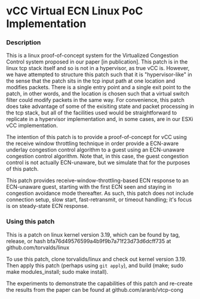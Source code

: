 # vCC Virtual ECN Linux PoC Implementation

### Description

This is a linux proof-of-concept system for the
Virtualized Congestion Control system proposed in
our paper [in publication].
This patch is in the linux tcp stack itself and so
is not in a hypervisor, as true vCC is. However,
we have attempted to structure this patch such
that it is "hypervisor-like" in the sense that
the patch sits in the tcp input path at one
location and modifies packets. There is a single
entry point and a single exit point to the patch,
in other words, and the location is chosen such that
a virtual switch filter could modify packets in the
same way.
For convenience, this patch does take advantage of
some of the exisiting state and packet processing
in the tcp stack, but all of the facilities used
would be straightforward to replicate in a hypervisor
implementation and, in some cases, are in our ESXi
vCC implementation.

The intention of this patch is to provide a proof-of-concept
for vCC using the receive window throttling technique in
order provide a ECN-aware underlay congestion control
algorithm to a guest using an ECN-unaware congestion
control algorithm. Note that, in this case, the guest
congestion control is not actually ECN-unaware, but
we simulate that for the purposes of this patch.

This patch provides receive-window-throttling-based ECN
response to an ECN-unaware guest, starting with the first
ECN seen and staying in congestion avoidance mode thereafter.
As such, this patch does not include connection setup, slow start,
fast-retransmit, or timeout handling; it's focus is on steady-state
ECN response.

### Using this patch

This is a patch on linux kernel version 3.19, which
can be found by tag, release, or hash
bfa76d49576599a4b9f9b7a71f23d73d6dcff735 at
github.com/torvalds/linux

To use this patch, clone torvalids/linux and
check out kernel version 3.19. Then apply
this patch (perhaps using `git apply`),
and build
(make; sudo make modules_install; sudo make install).

The experiments to demonstrate the capabilities of this
patch and re-create the results from the paper can be
found at github.com/aranb/vtcp-cong
